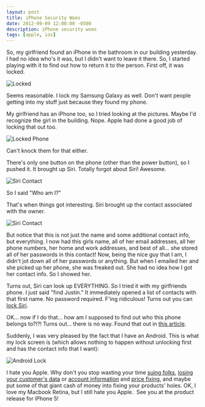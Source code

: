 ```yaml
---
layout: post
title: iPhone Security Woes
date: 2012-09-09 12:00:00 -0500
description: iPhone security woes
tags: [apple, ios]
---
```


So, my girlfriend found an iPhone in the bathroom in our building yesterday. I had no idea who's it was, but I didn't
want to leave it there. So, I started playing with it to find out how to return it to the person. First off, it was locked.

![Locked](/assets/img/2012/locked-768x1024.jpg)

Seems reasonable. I lock my Samsung Galaxy as well. Don't want people getting into my stuff just because they 
found my phone.

My girlfriend has an iPhone too, so I tried looking at the pictures. Maybe I'd recognize the girl in the building. 
Nope. Apple had done a good job of locking that out too.

![Locked Phone](/assets/img/2012/picture-locked-768x1024.jpg)

Can't knock them for that either.

There's only one button on the phone (other than the power button), so I pushed it. It brought up Siri. Totally 
forgot about Siri! Awesome.

![Siri Contact](/assets/img/2012/blurry-siri-768x1024.jpg)

So I said "Who am I?"

That's when things got interesting. Siri brought up the contact associated with the owner.

![Siri Contact](/assets/img/2012/SiriContact-767x1024.jpg)

But notice that this is not just the name and some additional contact info, but everything. I now had this 
girls name, all of her email addresses, all her phone numbers, her home and work addresses, and best of all... she 
stored all of her passwords in this contact! Now, being the nice guy that I am, I didn't jot down all of her passwords 
or anything. But when I emailed her and she picked up her phone, she was freaked out. She had no idea how I got her 
contact info. So I showed her.

Turns out, Siri can look up EVERYTHING. So I tried it with my girlfriends phone. I just said "find Justin." It 
immediately opened a list of contacts with that first name. No password required. F'ing ridiculous! Turns out you 
can [lock Siri](http://www.macworld.com/article/1163055/how_to_prevent_siri_access_while_your_iphone_4s_is_locked.html).

OK... now if I do that... how am I supposed to find out who this phone belongs to?!?! Turns out... there is no way. 
Found that out in [this article](http://www.macworld.com/article/1163204/what_to_do_if_you_find_a_lost_iphone.html).

Suddenly, I was very pleased by the fact that I have an Android. This is what my lock screen is (which allows nothing 
to happen without unlocking first and has the contact info that I want):

![Android Lock](/assets/img/2012/android_lock1-767x1024.jpg)

I hate you Apple. Why don't you stop wasting your time 
[suing folks](http://www.huffingtonpost.com/2012/08/24/apple-samsung-patent-lawsuit-ruling_n_1829472.html), 
[losing your customer's data](http://www.geekwire.com/2012/twist-antisec-fbi-apple-udids-case/) or 
[account information](http://www.wired.com/gadgetlab/2012/08/apple-amazon-mat-honan-hacking/all/) and 
[price fixing](http://www.washingtonpost.com/business/harpercollins-reaches-deal-on-lower-e-book-prices-part-of-price-fixing-settlement-with-doj/2012/09/11/d204b650-fc74-11e1-98c6-ec0a0a93f8eb_story.html), 
and maybe put some of that giant cash of money into fixing your products' holes. OK, I love my Macbook Retina, but 
I still hate you Apple.  See you at the product release for iPhone 5!